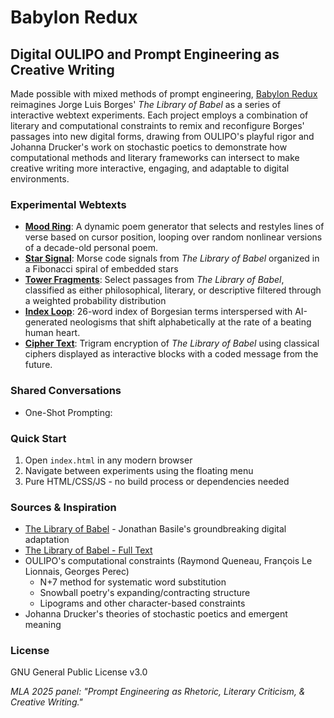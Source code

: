 # Babylon Redux
## Digital OULIPO and Prompt Engineering as Creative Writing

Made possible with mixed methods of prompt engineering, [Babylon Redux](zmuhls.github.io/babylon-redux) reimagines Jorge Luis Borges' *The Library of Babel* as a series of interactive webtext experiments. Each project employs a combination of literary and computational constraints to remix and reconfigure Borges' passages into new digital forms, drawing from OULIPO's playful rigor and Johanna Drucker's work on stochastic poetics to demonstrate how computational methods and literary frameworks can intersect to make creative writing more interactive, engaging, and adaptable to digital environments.

### Experimental Webtexts
- [**Mood Ring**](zmuhls.github.io/ring.html): A dynamic poem generator that selects and restyles lines of verse based on cursor position, looping over random nonlinear versions of a decade-old personal poem.
- [**Star Signal**](zmuhls.github.io/signal.html): Morse code signals from *The Library of Babel* organized in a Fibonacci spiral of embedded stars 
- [**Tower Fragments**](zmuhls.github.io/fragments.html): Select passages from *The Library of Babel*, classified as either philosophical, literary, or descriptive filtered through a weighted probability distribution
- [**Index Loop**](zmuhls.github.io/loop.html): 26-word index of Borgesian terms interspersed with AI-generated neologisms that shift alphabetically at the rate of a beating human heart.
- [**Cipher Text**](zmuhls.github.io/cipher.html): Trigram encryption of <em>The Library of Babel</em> using classical ciphers displayed as interactive blocks with a coded message from the future.

### Shared Conversations
- One-Shot Prompting: 

### Quick Start
1. Open `index.html` in any modern browser
2. Navigate between experiments using the floating menu
3. Pure HTML/CSS/JS - no build process or dependencies needed

### Sources & Inspiration  
- [The Library of Babel](https://libraryofbabel.info/) - Jonathan Basile's groundbreaking digital adaptation
- [The Library of Babel - Full Text](https://sites.evergreen.edu/politicalshakespeares/wp-content/uploads/sites/226/2015/12/Borges-The-Library-of-Babel.pdf)
- OULIPO's computational constraints (Raymond Queneau, François Le Lionnais, Georges Perec)
    - N+7 method for systematic word substitution
    - Snowball poetry's expanding/contracting structure
    - Lipograms and other character-based constraints
- Johanna Drucker's theories of stochastic poetics and emergent meaning

### License
GNU General Public License v3.0

*MLA 2025 panel: "Prompt Engineering as Rhetoric, Literary Criticism, & Creative Writing."*
